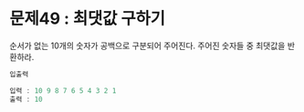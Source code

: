# 문제49 : 최댓값 구하기

순서가 없는 10개의 숫자가 공백으로 구분되어 주어진다. 주어진 숫자들 중 최댓값을 반환하라.

```jsx
입출력

입력 : 10 9 8 7 6 5 4 3 2 1
출력 : 10
```
